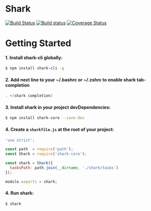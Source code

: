Shark
===

[![Build Status](https://img.shields.io/travis/shark-js/shark/master.svg)](https://travis-ci.org/shark-js/shark)
[![Build status](https://ci.appveyor.com/api/projects/status/umxg297hoyjd4iq2?svg=true)](https://ci.appveyor.com/project/vadimgoncharov/shark)
[![Coverage Status](https://img.shields.io/coveralls/shark-js/shark/master.svg)](https://coveralls.io/r/shark-js/shark)
# Getting Started

#### 1. Install shark-cli globally:

```sh
$ npm install shark-cli -g
```


#### 2. Add next line to your ~/.bashrc or ~/.zshrc to enable shark tab-completion

```sh
. <(shark completion)
```

#### 3. Install shark in your project devDependencies:

```sh
$ npm install shark-core --save-dev
```

#### 4. Create a `sharkfile.js` at the root of your project:

```js
'use strict';

const path  = require('path');
const Shark = require('shark-core');

const shark = Shark({
  tasksPath: path.join(__dirname, './shark/tasks')
});

module.exports = shark;
```

#### 4. Run shark:
```sh
$ shark
```
